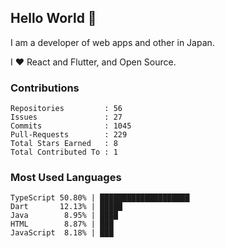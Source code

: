 ## Hello World 👋

I am a developer of web apps and other in Japan.

I ❤️ React and Flutter, and Open Source.

### Contributions

<!-- contributions start -->

    Repositories         : 56
    Issues               : 27
    Commits              : 1045
    Pull-Requests        : 229
    Total Stars Earned   : 8
    Total Contributed To : 1

<!-- contributions end -->

### Most Used Languages

<!-- most-used-languages start -->

    TypeScript 50.80% | ████████████████████
    Dart       12.13% | █████
    Java        8.95% | ████
    HTML        8.87% | ███
    JavaScript  8.18% | ███

<!-- most-used-languages end -->
